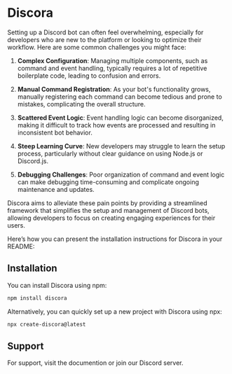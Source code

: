 # Discora 


Setting up a Discord bot can often feel overwhelming, especially for developers who are new to the platform or looking to optimize their workflow. Here are some common challenges you might face:

1. **Complex Configuration**: Managing multiple components, such as command and event handling, typically requires a lot of repetitive boilerplate code, leading to confusion and errors.

2. **Manual Command Registration**: As your bot's functionality grows, manually registering each command can become tedious and prone to mistakes, complicating the overall structure.

3. **Scattered Event Logic**: Event handling logic can become disorganized, making it difficult to track how events are processed and resulting in inconsistent bot behavior.

4. **Steep Learning Curve**: New developers may struggle to learn the setup process, particularly without clear guidance on using Node.js or Discord.js.

5. **Debugging Challenges**: Poor organization of command and event logic can make debugging time-consuming and complicate ongoing maintenance and updates.

Discora aims to alleviate these pain points by providing a streamlined framework that simplifies the setup and management of Discord bots, allowing developers to focus on creating engaging experiences for their users.

Here’s how you can present the installation instructions for Discora in your README:



## Installation

You can install Discora using npm:

```bash
npm install discora
```

Alternatively, you can quickly set up a new project with Discora using npx:

```bash
npx create-discora@latest
```


## Support

For support, visit the documention or join our Discord server.

